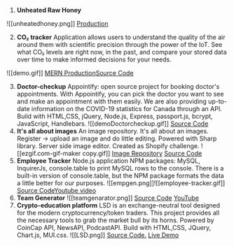
1. **Unheated Raw Honey**

![[unheatedhoney.png]]
	[Production](https://unheatedhoney.ca/landing)

2. **CO₂ tracker**
Application allows users to understand the quality of the air around them with scientific precision through the power of the IoT. See what CO₂ levels are right now, in the past, and compare your stored data over time to make informed decisions for your needs. 

![[demo.gif]]
	 [MERN Production](https://mern-co2-tracker.herokuapp.com/)[Source Code](https://github.com/DiLiubarets/MERN_CO2)

3. **Doctor-checkup**
Appointify: open source project for booking doctor's appointments. With Appointify, you can pick the doctor you want to see and make an appointment with them easily. We are also providing up-to-date information on the COVID-19 statistics for Canada through an API. Build with HTML,CSS, jQuery, Node.js, Express, passport.js, bcrypt, JavaScript, Handlebars. ![[demoDoctorcheckup.gif]]
	[Source Code](https://github.com/DiLiubarets/Doctor-checkup)
4.  **It's all about images** An image repository. It's all about an images. Register -> upload an image and do little editing. Powered with Sharp library. Server side image editor. Created as Shopify challenge. ![[ezgif.com-gif-maker copy.gif]] 
	  [Image Repository](https://its-all-about-your-image.herokuapp.com/) [Source Code](https://github.com/DiLiubarets/Shopify-challenge)
5. **Employee Tracker** Node.js application NPM packages: MySQL, InquirerJs, console.table to print MySQL rows to the console. There is a built-in version of console.table, but the NPM package formats the data a little better for our purposes. ![[empgen.png]]![[employee-tracker.gif]] [Source Code](https://github.com/DiLiubarets/employeeTracker/tree/bcb486e2f55b3794aae591deffec500b4e9430ff)[Youtube video](https://youtu.be/oWsuAmCK79s)
6. **Team Generator** ![[teamgenarator.png]] [Source Code](https://github.com/DiLiubarets/team-generator) [YouTube](https://www.youtube.com/watch?v=R3uUjWPOXM8)
7. **Crypto-education platform** LSD is an exchange-neutral tool designed for the modern cryptocurrency/token traders. This project provides all the necessary tools to grab the market bull by its horns. Powered by CoinCap API, NewsAPI, PodcastAPI. Build with HTML,CSS, JQuery, Chart.js, MUI.css. ![[LSD.png]] [Source Code.](https://github.com/DiLiubarets/LSD-project) [Live Demo](https://diliubarets.github.io/LSD-project/)
 
